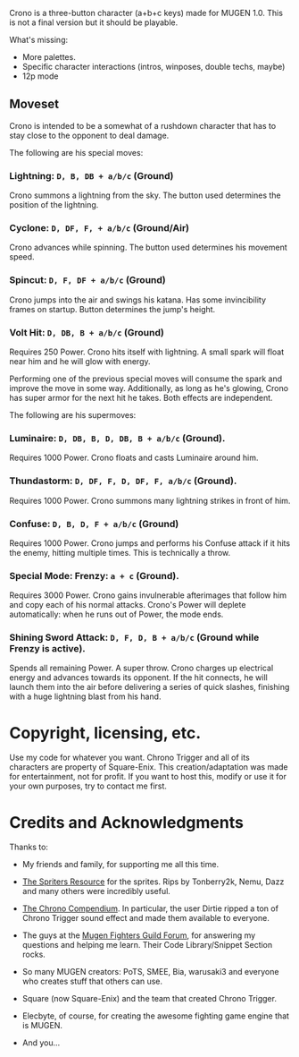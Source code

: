 Crono is a three-button character (a+b+c keys) made for MUGEN 1.0.
This is not a final version but it should be playable.

What's missing:

- More palettes.
- Specific character interactions (intros, winposes, double techs, maybe)
- 12p mode

## Moveset

Crono is intended to be a somewhat of a rushdown character that has to stay 
close to the opponent to deal damage. 

The following are his special moves:

### Lightning: `D, B, DB + a/b/c` (Ground)

Crono summons a lightning from the sky. The button used determines the 
position of the lightning.

### Cyclone: `D, DF, F, + a/b/c` (Ground/Air)

Crono advances while spinning. The button used determines his movement speed.

### **Spincut**: `D, F, DF + a/b/c` (Ground)

Crono jumps into the air and swings his katana. Has some invincibility frames 
on startup. Button determines the jump's height.


### **Volt Hit**: `D, DB, B + a/b/c` (Ground) 

Requires 250 Power. Crono hits itself with lightning. A small spark will float 
near him and he will glow with energy. 

Performing one of the previous special moves will consume the spark and improve
the move in some way. Additionally, as long as he's glowing, Crono has super 
armor for the next hit he takes. Both effects are independent.

The following are his supermoves:

### **Luminaire**: `D, DB, B, D, DB, B + a/b/c` (Ground).

Requires 1000 Power. Crono floats and casts Luminaire around him.
    
### **Thundastorm**: `D, DF, F, D, DF, F, a/b/c` (Ground).

Requires 1000 Power. Crono summons many lightning strikes in front of him.

### **Confuse**: `D, B, D, F + a/b/c` (Ground)

Requires 1000 Power. Crono jumps and performs his Confuse attack if it hits 
the enemy, hitting multiple times. This is technically a throw.

### Special Mode: **Frenzy**: `a + c` (Ground).

Requires 3000 Power. Crono gains invulnerable afterimages that follow him and
copy each of his normal attacks. Crono's Power will deplete automatically: 
when he runs out of Power, the mode ends.

### **Shining Sword Attack**: `D, F, D, B + a/b/c` (Ground while Frenzy is active).

Spends all remaining Power. A super throw. Crono charges up electrical energy and
advances towards its opponent. If the hit connects, he will launch them into the air 
before delivering a series of quick slashes, finishing with a huge lightning blast from his hand.

# Copyright, licensing, etc.

Use my code for whatever you want. Chrono Trigger and all of its characters are property of Square-Enix. This creation/adaptation was made for entertainment, not for profit. If you want to host this, modify or use it for your own purposes, try to contact me first.

# Credits and Acknowledgments 

Thanks to:

- My friends and family, for supporting me all this time.

- [The Spriters Resource](http://www.spriters-resource.com) for the sprites. Rips by Tonberry2k, Nemu, Dazz
  and many others were incredibly useful.

- [The Chrono Compendium](http://chronocompendium.com). In particular, the user Dirtie ripped 
  a ton of Chrono Trigger sound effect and made them available to everyone.

- The guys at the [Mugen Fighters Guild Forum](http://mugenguild.com/forumx/index.php),
  for answering my questions and helping me learn. Their Code Library/Snippet Section rocks.

- So many MUGEN creators: PoTS, SMEE, Bia, warusaki3 and everyone who creates stuff that others can use.

- Square (now Square-Enix) and the team that created Chrono Trigger.

- Elecbyte, of course, for creating the awesome fighting game engine that is MUGEN.

- And you...

